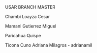 USAR BRANCH MASTER

Chambi Loayza Cesar


Mamani Gutierrez Miguel



Paricahua Quispe



Ticona Cuno Adriana Milagros - adrianamil
